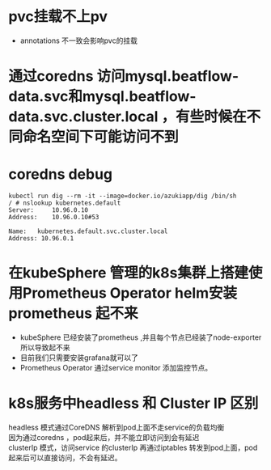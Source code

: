 # pvc挂载不上pv
* annotations 不一致会影响pvc的挂载

# 通过coredns 访问mysql.beatflow-data.svc和mysql.beatflow-data.svc.cluster.local ，有些时候在不同命名空间下可能访问不到

# coredns debug
```
kubectl run dig --rm -it --image=docker.io/azukiapp/dig /bin/sh
/ # nslookup kubernetes.default
Server:		10.96.0.10
Address:	10.96.0.10#53

Name:	kubernetes.default.svc.cluster.local
Address: 10.96.0.1
```

# 在kubeSphere 管理的k8s集群上搭建使用Prometheus Operator helm安装prometheus 起不来
* kubeSphere 已经安装了prometheus ,并且每个节点已经装了node-exporter所以导致起不来
* 目前我们只需要安装grafana就可以了
* Prometheus Operator 通过service monitor 添加监控节点。

# k8s服务中headless 和 Cluster IP 区别
headless 模式通过CoreDNS 解析到pod上面不走service的负载均衡  
因为通过coredns ，pod起来后，并不能立即访问到会有延迟  
clusterIp 模式，访问service 的clusterIp 再通过iptables 转发到pod上面，pod起来后可以直接访问，不会有延迟。  
